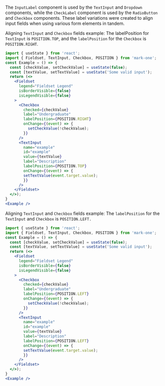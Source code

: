 The `InputLabel` component is used by the `TextInput` and `Dropdown` components, while the `CheckLabel` component is used by the `RadioButton` and `Checkbox` components. These label variations were created to align input fields when using various form elements in tandem.

Aligning `TextInput` and `Checkbox` fields example: The labelPosition for `TextInput` is `POSITION.TOP`, and the `labelPosition` for the `Checkbox` is `POSITION.RIGHT`.
```jsx
import { useState } from 'react';
import { Fieldset, TextInput, Checkbox, POSITION } from 'mark-one';
const Example = () => {
  const [checkValue, setCheckValue] = useState(false);
  const [textValue, setTextValue] = useState('Some valid input');
  return (<>
    <Fieldset
      legend="Fieldset Legend"
      isBorderVisible={false}
      isLegendVisible={false}
    >
      <Checkbox
        checked={checkValue}
        label="Undergraduate"
        labelPosition={POSITION.RIGHT}
        onChange={(event) => {
          setCheckValue(!checkValue);
        }}
      />
      <TextInput
        name="example"
        id="example"
        value={textValue}
        label="Description"
        labelPosition={POSITION.TOP}
        onChange={(event) => {
        setTextValue(event.target.value);
        }}
      />
    </Fieldset>
  </>);
}
<Example />
```

Aligning `TextInput` and `Checkbox` fields example: The `labelPosition` for the `TextInput` and `Checkbox` is `POSITION.LEFT.`
```jsx
import { useState } from 'react';
import { Fieldset, TextInput, Checkbox, POSITION } from 'mark-one';
const Example = () => {
  const [checkValue, setCheckValue] = useState(false);
  const [textValue, setTextValue] = useState('Some valid input');
  return (<>
    <Fieldset
      legend="Fieldset Legend"
      isBorderVisible={false}
      isLegendVisible={false}
    >
      <Checkbox
        checked={checkValue}
        label="Undergraduate"
        labelPosition={POSITION.LEFT}
        onChange={(event) => {
          setCheckValue(!checkValue);
        }}
      />
      <TextInput
        name="example"
        id="example"
        value={textValue}
        label="Description"
        labelPosition={POSITION.LEFT}
        onChange={(event) => {
        setTextValue(event.target.value);
        }}
      />
    </Fieldset>
  </>);
}
<Example />
```
